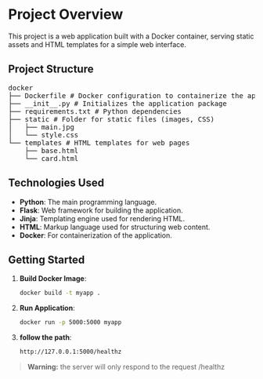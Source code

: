 # Project Overview

This project is a web application built with a Docker container, serving static assets and HTML templates for a simple web interface.

## Project Structure
<pre>
docker
├── Dockerfile # Docker configuration to containerize the application
├── __init__.py # Initializes the application package
├── requirements.txt # Python dependencies
├── static # Folder for static files (images, CSS)
│   ├── main.jpg
│   └── style.css
└── templates # HTML templates for web pages
    ├── base.html
    └── card.html
</pre>

## Technologies Used

- **Python**: The main programming language.
- **Flask**: Web framework for building the application.
- **Jinja**: Templating engine used for rendering HTML.
- **HTML**: Markup language used for structuring web content.
- **Docker**: For containerization of the application.

## Getting Started

1. **Build Docker Image**:
   ```bash
   docker build -t myapp .
2. **Run Application**:
   ```bash
   docker run -p 5000:5000 myapp
3. **follow the path**:
   ```bash
   http://127.0.0.1:5000/healthz
> **Warning:** the server will only respond to the request /healthz

